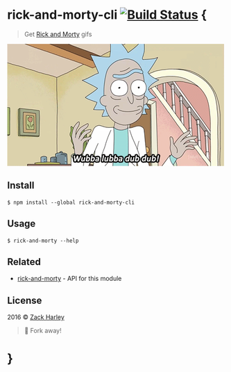 # rick-and-morty-cli [![Build Status](https://travis-ci.org/zackharley/rick-and-morty-cli.svg?branch=master)](https://travis-ci.org/zackharley/rick-and-morty-cli) {

> Get [Rick and Morty][1] gifs

![Rick and Morty](rick-and-morty.gif)

## Install

```
$ npm install --global rick-and-morty-cli
```

## Usage

```
$ rick-and-morty --help
```

## Related

 - [rick-and-morty][2] - API for this module

## License

2016 © [Zack Harley][3]
> :fork_and_knife: Fork away!

# }

[1]: https://en.wikipedia.org/wiki/Rick_and_Morty
[2]: https://github.com/zackharley/rick-and-morty
[3]: https://github.com/zackharley
